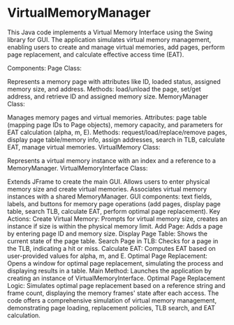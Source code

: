# VirtualMemoryManager
This Java code implements a Virtual Memory Interface using the Swing library for GUI. The application simulates virtual memory management, enabling users to create and manage virtual memories, add pages, perform page replacement, and calculate effective access time (EAT).

Components:
Page Class:

Represents a memory page with attributes like ID, loaded status, assigned memory size, and address.
Methods: load/unload the page, set/get address, and retrieve ID and assigned memory size.
MemoryManager Class:

Manages memory pages and virtual memories.
Attributes: page table (mapping page IDs to Page objects), memory capacity, and parameters for EAT calculation (alpha, m, E).
Methods: request/load/replace/remove pages, display page table/memory info, assign addresses, search in TLB, calculate EAT, manage virtual memories.
VirtualMemory Class:

Represents a virtual memory instance with an index and a reference to a MemoryManager.
VirtualMemoryInterface Class:

Extends JFrame to create the main GUI.
Allows users to enter physical memory size and create virtual memories.
Associates virtual memory instances with a shared MemoryManager.
GUI components: text fields, labels, and buttons for memory page operations (add pages, display page table, search TLB, calculate EAT, perform optimal page replacement).
Key Actions:
Create Virtual Memory: Prompts for virtual memory size, creates an instance if size is within the physical memory limit.
Add Page: Adds a page by entering page ID and memory size.
Display Page Table: Shows the current state of the page table.
Search Page in TLB: Checks for a page in the TLB, indicating a hit or miss.
Calculate EAT: Computes EAT based on user-provided values for alpha, m, and E.
Optimal Page Replacement: Opens a window for optimal page replacement, simulating the process and displaying results in a table.
Main Method:
Launches the application by creating an instance of VirtualMemoryInterface.
Optimal Page Replacement Logic:
Simulates optimal page replacement based on a reference string and frame count, displaying the memory frames' state after each access.
The code offers a comprehensive simulation of virtual memory management, demonstrating page loading, replacement policies, TLB search, and EAT calculation.
